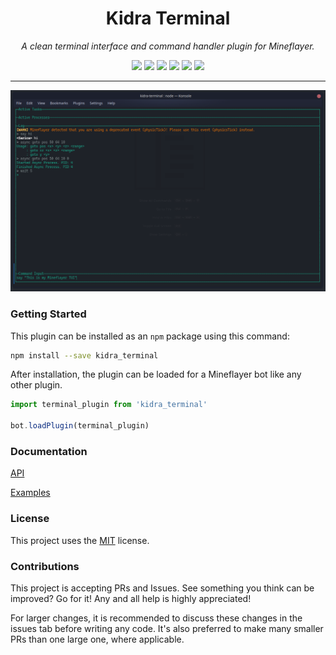 <h1 align="center">Kidra Terminal</h1>
<p align="center"><i>A clean terminal interface and command handler plugin for Mineflayer.</i></p>

<p align="center">
  <img src="https://github.com/TheDudeFromCI/kidra-terminal/workflows/Build/badge.svg" />
  <img src="https://img.shields.io/npm/v/kidra_terminal" />
  <img src="https://img.shields.io/github/repo-size/TheDudeFromCI/kidra-terminal" />
  <img src="https://img.shields.io/npm/dm/kidra_terminal" />
  <img src="https://img.shields.io/github/contributors/TheDudeFromCI/kidra-terminal" />
  <img src="https://img.shields.io/github/license/TheDudeFromCI/kidra-terminal" />
</p>

---

<img src="images/screenshot1.png"/>

### Getting Started

This plugin can be installed as an `npm` package using this command:
```bash
npm install --save kidra_terminal
```

After installation, the plugin can be loaded for a Mineflayer bot like any other plugin.
```js
import terminal_plugin from 'kidra_terminal'

bot.loadPlugin(terminal_plugin)
```

### Documentation

[API](https://github.com/TheDudeFromCI/kidra-terminal/blob/master/docs/api.md)

[Examples](https://github.com/TheDudeFromCI/kidra-terminal/tree/master/examples)

### License

This project uses the [MIT](https://github.com/TheDudeFromCI/kidra-terminal/blob/master/LICENSE) license.

### Contributions

This project is accepting PRs and Issues. See something you think can be improved? Go for it! Any and all help is highly appreciated!

For larger changes, it is recommended to discuss these changes in the issues tab before writing any code. It's also preferred to make many smaller PRs than one large one, where applicable.
